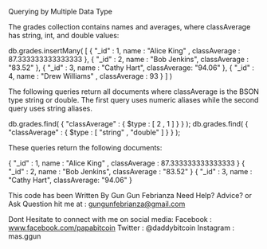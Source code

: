 Querying by Multiple Data Type

The grades collection contains names and averages, where classAverage has string, int, and double values:

db.grades.insertMany(
   [
      { "_id" : 1, name : "Alice King" , classAverage : 87.333333333333333 },
      { "_id" : 2, name : "Bob Jenkins", classAverage : "83.52" },
      { "_id" : 3, name : "Cathy Hart", classAverage: "94.06" },
      { "_id" : 4, name : "Drew Williams" , classAverage : 93 }
   ]
)

The following queries return all documents where classAverage is the BSON type string or double. The first query uses numeric aliases while the second query uses string aliases.

db.grades.find( { "classAverage" : { $type : [ 2 , 1 ] } } );
db.grades.find( { "classAverage" : { $type : [ "string" , "double" ] } } );

These queries return the following documents:

{ "_id" : 1, name : "Alice King" , classAverage : 87.333333333333333 }
{ "_id" : 2, name : "Bob Jenkins", classAverage : "83.52" }
{ "_id" : 3, name : "Cathy Hart", classAverage: "94.06" }

This code has been Written By Gun Gun Febrianza
Need Help? Advice? or Ask Question hit me at :
gungunfebrianza@gmail.com

Dont Hesitate to connect with me on social media:
Facebook : www.facebook.com/papabitcoin
Twitter : @daddybitcoin
Instagram : mas.ggun